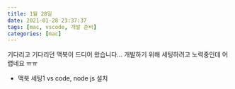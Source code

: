 ```yaml
---
title: 1월 28일
date: 2021-01-28 23:37:37
tags: [mac, vscode, 개발 준비]
categories: [mac]
---
```


기다리고 기다리던 맥북이 드디어 왔습니다...
개발하기 위해 세팅하려고 노력중인데 어렵네요 ㅠㅠ

- 맥북 세팅1
vs code, node js 설치
